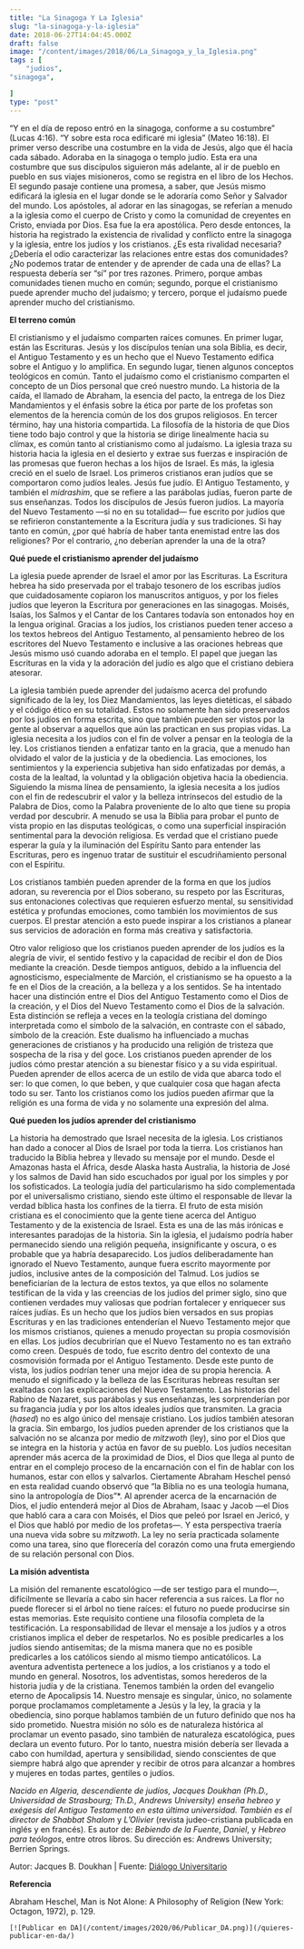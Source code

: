 ```yaml
---
title: "La Sinagoga Y La Iglesia"
slug: "la-sinagoga-y-la-iglesia"
date: 2018-06-27T14:04:45.000Z
draft: false
image: "/content/images/2018/06/La_Sinagoga_y_la_Iglesia.png"
tags : [
    "judios",
"sinagoga",

]
type: "post"
---
```


   “Y en el día de reposo entró en la sinagoga, conforme a su costumbre” (Lucas 4:16). “Y sobre esta roca edificaré mi iglesia” (Mateo 16:18). El primer verso describe una costumbre en la vida de Jesús, algo que él hacía cada sábado. Adoraba en la sinagoga o templo judío. Esta era una costumbre que sus discípulos siguieron más adelante, al ir de pueblo en pueblo en sus viajes misioneros, como se registra en el libro de los Hechos. El segundo pasaje contiene una promesa, a saber, que Jesús mismo edificará la iglesia en el lugar donde se le adoraría como Señor y Salvador del mundo. Los apóstoles, al adorar en las sinagogas, se referían a menudo a la iglesia como el cuerpo de Cristo y como la comunidad de creyentes en Cristo, enviada por Dios. Esa fue la era apostólica. Pero desde entonces, la historia ha registrado la existencia de rivalidad y conflicto entre la sinagoga y la iglesia, entre los judíos y los cristianos. ¿Es esta rivalidad necesaria? ¿Debería el odio caracterizar las relaciones entre estas dos comunidades? ¿No podemos tratar de entender y de aprender de cada una de ellas? La respuesta debería ser “sí” por tres razones. Primero, porque ambas comunidades tienen mucho en común; segundo, porque el cristianismo puede aprender mucho del judaísmo; y tercero, porque el judaísmo puede aprender mucho del cristianismo.

 **El terreno común**

 El cristianismo y el judaísmo comparten raíces comunes. En primer lugar, están las Escrituras. Jesús y los discípulos tenían una sola Biblia, es decir, el Antiguo Testamento y es un hecho que el Nuevo Testamento edifica sobre el Antiguo y lo amplifica. En segundo lugar, tienen algunos conceptos teológicos en común. Tanto el judaísmo como el cristianismo comparten el concepto de un Dios personal que creó nuestro mundo. La historia de la caída, el llamado de Abraham, la esencia del pacto, la entrega de los Diez Mandamientos y el énfasis sobre la ética por parte de los profetas son elementos de la herencia común de los dos grupos religiosos. En tercer término, hay una historia compartida. La filosofía de la historia de que Dios tiene todo bajo control y que la historia se dirige linealmente hacia su clímax, es común tanto al cristianismo como al judaísmo. La iglesia traza su historia hacia la iglesia en el desierto y extrae sus fuerzas e inspiración de las promesas que fueron hechas a los hijos de Israel. Es más, la iglesia creció en el suelo de Israel. Los primeros cristianos eran judíos que se comportaron como judíos leales. Jesús fue judío. El Antiguo Testamento, y también el *midrashim*, que se refiere a las parábolas judías, fueron parte de sus enseñanzas. Todos los discípulos de Jesús fueron judíos. La mayoría del Nuevo Testamento —si no en su totalidad— fue escrito por judíos que se refirieron constantemente a la Escritura judía y sus tradiciones. Si hay tanto en común, ¿por qué habría de haber tanta enemistad entre las dos religiones? Por el contrario, ¿no deberían aprender la una de la otra?

 **Qué puede el cristianismo aprender del judaísmo**

 La iglesia puede aprender de Israel el amor por las Escrituras. La Escritura hebrea ha sido preservada por el trabajo tesonero de los escribas judíos que cuidadosamente copiaron los manuscritos antiguos, y por los fieles judíos que leyeron la Escritura por generaciones en las sinagogas. Moisés, Isaías, los Salmos y el Cantar de los Cantares todavía son entonados hoy en la lengua original. Gracias a los judíos, los cristianos pueden tener acceso a los textos hebreos del Antiguo Testamento, al pensamiento hebreo de los escritores del Nuevo Testamento e inclusive a las oraciones hebreas que Jesús mismo usó cuando adoraba en el templo. El papel que juegan las Escrituras en la vida y la adoración del judío es algo que el cristiano debiera atesorar.

 La iglesia también puede aprender del judaísmo acerca del profundo significado de la ley, los Diez Mandamientos, las leyes dietéticas, el sábado y el código ético en su totalidad. Estos no solamente han sido preservados por los judíos en forma escrita, sino que también pueden ser vistos por la gente al observar a aquellos que aún las practican en sus propias vidas. La iglesia necesita a los judíos con el fin de volver a pensar en la teología de la ley. Los cristianos tienden a enfatizar tanto en la gracia, que a menudo han olvidado el valor de la justicia y de la obediencia. Las emociones, los sentimientos y la experiencia subjetiva han sido enfatizadas por demás, a costa de la lealtad, la voluntad y la obligación objetiva hacia la obediencia. Siguiendo la misma línea de pensamiento, la iglesia necesita a los judíos con el fin de redescubrir el valor y la belleza intrínsecos del estudio de la Palabra de Dios, como la Palabra proveniente de lo alto que tiene su propia verdad por descubrir. A menudo se usa la Biblia para probar el punto de vista propio en las disputas teológicas, o como una superficial inspiración sentimental para la devoción religiosa. Es verdad que el cristiano puede esperar la guía y la iluminación del Espíritu Santo para entender las Escrituras, pero es ingenuo tratar de sustituir el escudriñamiento personal con el Espíritu.

 Los cristianos también pueden aprender de la forma en que los judíos adoran, su reverencia por el Dios soberano, su respeto por las Escrituras, sus entonaciones colectivas que requieren esfuerzo mental, su sensitividad estética y profundas emociones, como también los movimientos de sus cuerpos. El prestar atención a esto puede inspirar a los cristianos a planear sus servicios de adoración en forma más creativa y satisfactoria.

 Otro valor religioso que los cristianos pueden aprender de los judíos es la alegría de vivir, el sentido festivo y la capacidad de recibir el don de Dios mediante la creación. Desde tiempos antiguos, debido a la influencia del agnosticismo, especialmente de Marción, el cristianismo se ha opuesto a la fe en el Dios de la creación, a la belleza y a los sentidos. Se ha intentado hacer una distinción entre el Dios del Antiguo Testamento como el Dios de la creación, y el Dios del Nuevo Testamento como el Dios de la salvación. Esta distinción se refleja a veces en la teología cristiana del domingo interpretada como el símbolo de la salvación, en contraste con el sábado, símbolo de la creación. Este dualismo ha influenciado a muchas generaciones de cristianos y ha producido una religión de tristeza que sospecha de la risa y del goce. Los cristianos pueden aprender de los judíos cómo prestar atención a su bienestar físico y a su vida espiritual. Pueden aprender de ellos acerca de un estilo de vida que abarca todo el ser: lo que comen, lo que beben, y que cualquier cosa que hagan afecta todo su ser. Tanto los cristianos como los judíos pueden afirmar que la religión es una forma de vida y no solamente una expresión del alma.

 **Qué pueden los judíos aprender del cristianismo**

 La historia ha demostrado que Israel necesita de la iglesia. Los cristianos han dado a conocer al Dios de Israel por toda la tierra. Los cristianos han traducido la Biblia hebrea y llevado su mensaje por el mundo. Desde el Amazonas hasta el África, desde Alaska hasta Australia, la historia de José y los salmos de David han sido escuchados por igual por los simples y por los sofisticados. La teología judía del particularismo ha sido complementada por el universalismo cristiano, siendo este último el responsable de llevar la verdad bíblica hasta los confines de la tierra. El fruto de esta misión cristiana es el conocimiento que la gente tiene acerca del Antiguo Testamento y de la existencia de Israel. Esta es una de las más irónicas e interesantes paradojas de la historia. Sin la iglesia, el judaísmo podría haber permanecido siendo una religión pequeña, insignificante y oscura, o es probable que ya habría desaparecido. Los judíos deliberadamente han ignorado el Nuevo Testamento, aunque fuera escrito mayormente por judíos, inclusive antes de la composición del Talmud. Los judíos se beneficiarían de la lectura de estos textos, ya que ellos no solamente testifican de la vida y las creencias de los judíos del primer siglo, sino que contienen verdades muy valiosas que podrían fortalecer y enriquecer sus raíces judías. Es un hecho que los judíos bien versados en sus propias Escrituras y en las tradiciones entenderían el Nuevo Testamento mejor que los mismos cristianos, quienes a menudo proyectan su propia cosmovisión en ellas. Los judíos decubrirían que el Nuevo Testamento no es tan extraño como creen. Después de todo, fue escrito dentro del contexto de una cosmovisión formada por el Antiguo Testamento. Desde este punto de vista, los judíos podrían tener una mejor idea de su propia herencia. A menudo el significado y la belleza de las Escrituras hebreas resultan ser exaltadas con las explicaciones del Nuevo Testamento. Las historias del Rabino de Nazaret, sus parábolas y sus enseñanzas, les sorprenderían por su fragancia judía y por los altos ideales judíos que transmiten. La gracia (*hased*) no es algo único del mensaje cristiano. Los judíos también atesoran la gracia. Sin embargo, los judíos pueden aprender de los cristianos que la salvación no se alcanza por medio de *mitzwoth* (ley), sino por el Dios que se integra en la historia y actúa en favor de su pueblo. Los judíos necesitan aprender más acerca de la proximidad de Dios, el Dios que llega al punto de entrar en el complejo proceso de la encarnación con el fin de hablar con los humanos, estar con ellos y salvarlos. Ciertamente Abraham Heschel pensó en esta realidad cuando observó que “la Biblia no es una teología humana, sino la antropología de Dios”*. Al aprender acerca de la encarnación de Dios, el judío entenderá mejor al Dios de Abraham, Isaac y Jacob —el Dios que habló cara a cara con Moisés, el Dios que peleó por Israel en Jericó, y el Dios que habló por medio de los profetas—. Y esta perspectiva traería una nueva vida sobre su *mitzwoth*. La ley no sería practicada solamente como una tarea, sino que florecería del corazón como una fruta emergiendo de su relación personal con Dios.

 **La misión adventista**

 La misión del remanente escatológico —de ser testigo para el mundo—, difícilmente se llevaría a cabo sin hacer referencia a sus raíces. La flor no puede florecer si el árbol no tiene raíces: el futuro no puede producirse sin estas memorias. Este requisito contiene una filosofía completa de la testificación. La responsabilidad de llevar el mensaje a los judíos y a otros cristianos implica el deber de respetarlos. No es posible predicarles a los judíos siendo antisemitas; de la misma manera que no es posible predicarles a los católicos siendo al mismo tiempo anticatólicos. La aventura adventista pertenece a los judíos, a los cristianos y a todo el mundo en general. Nosotros, los adventistas, somos herederos de la historia judía y de la cristiana. Tenemos también la orden del evangelio eterno de Apocalipsis 14. Nuestro mensaje es singular, único, no solamente porque proclamamos completamente a Jesús y la ley, la gracia y la obediencia, sino porque hablamos también de un futuro definido que nos ha sido prometido. Nuestra misión no sólo es de naturaleza histórica al proclamar un evento pasado, sino también de naturaleza escatológica, pues declara un evento futuro. Por lo tanto, nuestra misión debería ser llevada a cabo con humildad, apertura y sensibilidad, siendo conscientes de que siempre habrá algo que aprender y recibir de otros para alcanzar a hombres y mujeres en todas partes, gentiles o judíos.

 *Nacido en Algeria, descendiente de judíos, Jacques Doukhan (Ph.D., Universidad de Strasbourg; Th.D., Andrews University) enseña hebreo y exégesis del Antiguo Testamento en esta última universidad. También es el director de Shabbat Shalom* y *L’Olivier* (revista judeo-cristiana publicada en inglés y en francés). Es autor de: *Bebiendo de la Fuente*, *Daniel*, y *Hebreo para teólogos*, entre otros libros. Su dirección es: Andrews University; Berrien Springs.

 Autor: Jacques B. Doukhan | Fuente: [Diálogo Universitario](https://dialogue.adventist.org/es/230/la-sinagoga-y-la-iglesia)

 **Referencia**

 Abraham Heschel, Man is Not Alone: A Philosophy of Religion (New York: Octagon, 1972), p. 129.

    [![Publicar en DA](/content/images/2020/06/Publicar_DA.png)](/quieres-publicar-en-da/) 